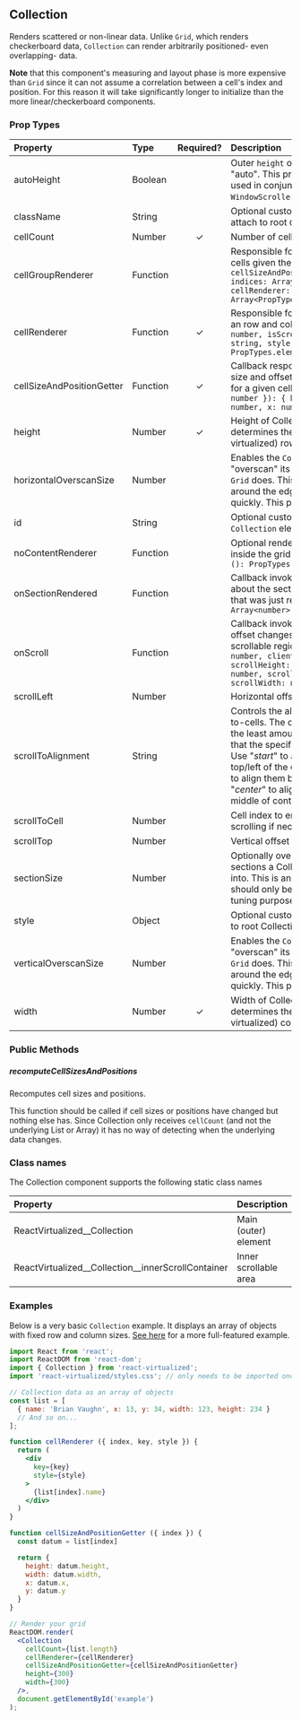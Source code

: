 Collection
---------------

Renders scattered or non-linear data.
Unlike `Grid`, which renders checkerboard data, `Collection` can render arbitrarily positioned- even overlapping- data.

**Note** that this component's measuring and layout phase is more expensive than `Grid` since it can not assume a correlation between a cell's index and position. For this reason it will take significantly longer to initialize than the more linear/checkerboard components.

### Prop Types
| Property | Type | Required? | Description |
|:---|:---|:---:|:---|
| autoHeight | Boolean |  | Outer `height` of `Collection` is set to "auto". This property should only be used in conjunction with the `WindowScroller` HOC. |
| className | String |  | Optional custom CSS class name to attach to root `Collection` element. |
| cellCount | Number | ✓ | Number of cells in collection. |
| cellGroupRenderer | Function |  | Responsible for rendering a group of cells given their indices.: `({ cellSizeAndPositionGetter:Function, indices: Array<number>, cellRenderer: Function }): Array<PropTypes.node>` |
| cellRenderer | Function | ✓ | Responsible for rendering a cell given an row and column index: `({ index: number, isScrolling: boolean, key: string, style: object }): PropTypes.element` |
| cellSizeAndPositionGetter | Function | ✓ | Callback responsible for returning size and offset/position information for a given cell (index): `({ index: number }): { height: number, width: number, x: number, y: number }` |
| height | Number | ✓ | Height of Collection; this property determines the number of visible (vs virtualized) rows. |
| horizontalOverscanSize | Number |  | Enables the `Collection` to horizontally "overscan" its content similar to how `Grid` does. This can reduce flicker around the edges when a user scrolls quickly. This property defaults to `0`; |
| id | String |  | Optional custom id to attach to root `Collection` element. |
| noContentRenderer | Function |  | Optional renderer to be rendered inside the grid when `cellCount` is 0: `(): PropTypes.node` |
| onSectionRendered | Function |  | Callback invoked with information about the section of the Collection that was just rendered: `({ indices: Array<number> }): void` |
| onScroll | Function |  | Callback invoked whenever the scroll offset changes within the inner scrollable region: `({ clientHeight: number, clientWidth: number, scrollHeight: number, scrollLeft: number, scrollTop: number, scrollWidth: number }): void` |
| scrollLeft | Number |  | Horizontal offset |
| scrollToAlignment | String |  | Controls the alignment of scrolled-to-cells. The default ("_auto_") scrolls the least amount possible to ensure that the specified cell is fully visible. Use "_start_" to always align cells to the top/left of the `Collection` and "_end_" to align them bottom/right. Use "_center_" to align specified cell in the middle of container. |
| scrollToCell | Number |  | Cell index to ensure visible (by scrolling if necessary) |
| scrollTop | Number |  | Vertical offset |
| sectionSize | Number |  | Optionally override the size of the sections a Collection's cells are split into. This is an advanced option and should only be used for performance tuning purposes. |
| style | Object |  | Optional custom inline style to attach to root Collection element. |
| verticalOverscanSize | Number |  | Enables the `Collection` to vertically "overscan" its content similar to how `Grid` does. This can reduce flicker around the edges when a user scrolls quickly. This property defaults to `0`; |
| width | Number | ✓ | Width of Collection; this property determines the number of visible (vs virtualized) columns. |

### Public Methods

##### recomputeCellSizesAndPositions

Recomputes cell sizes and positions.

This function should be called if cell sizes or positions have changed but nothing else has.
Since Collection only receives `cellCount` (and not the underlying List or Array) it has no way of detecting when the underlying data changes.

### Class names

The Collection component supports the following static class names

| Property | Description |
|:---|:---|
| ReactVirtualized__Collection | Main (outer) element |
| ReactVirtualized__Collection__innerScrollContainer | Inner scrollable area |

### Examples

Below is a very basic `Collection` example. It displays an array of objects with fixed row and column sizes.
[See here](../source/Collection/Collection.example.js) for a more full-featured example.

```jsx
import React from 'react';
import ReactDOM from 'react-dom';
import { Collection } from 'react-virtualized';
import 'react-virtualized/styles.css'; // only needs to be imported once

// Collection data as an array of objects
const list = [
  { name: 'Brian Vaughn', x: 13, y: 34, width: 123, height: 234 }
  // And so on...
];

function cellRenderer ({ index, key, style }) {
  return (
    <div
      key={key}
      style={style}
    >
      {list[index].name}
    </div>
  )
}

function cellSizeAndPositionGetter ({ index }) {
  const datum = list[index]

  return {
    height: datum.height,
    width: datum.width,
    x: datum.x,
    y: datum.y
  }
}

// Render your grid
ReactDOM.render(
  <Collection
    cellCount={list.length}
    cellRenderer={cellRenderer}
    cellSizeAndPositionGetter={cellSizeAndPositionGetter}
    height={300}
    width={300}
  />,
  document.getElementById('example')
);
```
